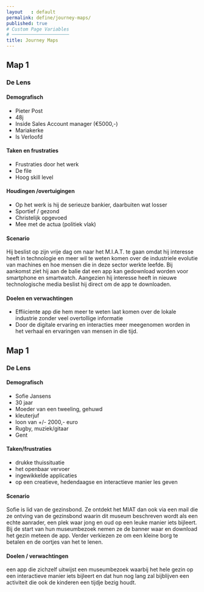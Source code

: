 ```yaml
---
layout   : default
permalink: define/journey-maps/
published: true
# Custom Page Variables
# ─────────────────────
title: Journey Maps
---
```


## Map 1
### De Lens
#### Demografisch
- Pieter Post
- 48j
- Inside Sales Account manager (€5000,-)
- Mariakerke
- Is Verloofd
#### Taken en frustraties
- Frustraties door het werk
- De file
- Hoog skill level
#### Houdingen /overtuigingen
- Op het werk is hij de serieuze bankier, daarbuiten wat losser
- Sportief / gezond
- Christelijk opgevoed
- Mee met de actua (politiek vlak)
#### Scenario
Hij beslist op zijn vrije dag om naar het M.I.A.T. te gaan omdat hij interesse heeft in technologie en meer wil te weten komen over de industriele evolutie van machines en hoe mensen die in deze sector werkte leefde. 
Bij aankomst ziet hij aan de balie dat een app kan gedownload worden voor smartphone en smartwatch. Aangezien hij interesse heeft in nieuwe technologische media beslist hij direct om de app te downloaden.
#### Doelen en verwachtingen
- Effiiciente app die hem meer te weten laat komen over de lokale industrie zonder veel overtollige informatie
- Door de digitale ervaring en interacties meer meegenomen worden in het verhaal en ervaringen van mensen in die tijd.


## Map 1
### De Lens
#### Demografisch
- Sofie Jansens
- 30 jaar
- Moeder van een tweeling, gehuwd
- kleuterjuf
- loon van +/- 2000,- euro
- Rugby, muziek/gitaar
- Gent
#### Taken/frustraties
- drukke thuissituatie
- het openbaar vervoer
- ingewikkelde applicaties
- op een creatieve, hedendaagse en interactieve manier les geven
#### Scenario
Sofie is lid van de gezinsbond. Ze ontdekt het MIAT dan ook via een mail die ze ontving van de gezinsbond waarin dit museum beschreven wordt als een echte aanrader, een plek waar jong en oud op een leuke manier iets bijleert. Bij de start van hun museumbezoek nemen ze de banner waar en download het gezin meteen de app. Verder verkiezen ze om een kleine borg te betalen en de oortjes van het te lenen.
#### Doelen / verwachtingen
een app die zichzelf uitwijst
een museumbezoek waarbij het hele gezin op een interactieve manier iets bijleert en dat hun nog lang zal bijblijven
een activiteit die ook de kinderen een tijdje bezig houdt.

